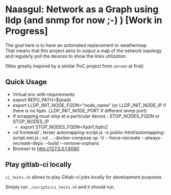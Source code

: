 # Naasgul: Network as a Graph using lldp (and snmp for now ;-) ) [Work in Progress]

The goal here is to have an automated replacement to weathermap.  
That means that this project aims to output a map of the network topology and regularly poll the devices to show the links utilization.

(Was greatly inspired by a similar PoC project from `zerxen` at first)

## Quick Usage

- Virtual env with requirements
- export REPO_PATH=$(pwd)
- export LLDP_INIT_NODE_FQDN="node_name" (or LLDP_INIT_NODE_IP if there is no fqdn. LLDP_INIT_NODE_PORT if different snmp port)
- If scrapping must stop at a particular device : STOP_NODES_FQDN or STOP_NODES_IP
  - export STOP_NODES_FQDN=fqdn1,fqdn2
- cd frontend/ ; terser automapping-script.js -o public-html/automapping-script.min.js ; cd .. ; docker-compose up -V --force-recreate --always-recreate-deps --build --remove-orphans
- Browser to http://127.0.0.1:8080

## Play gitlab-ci locally

`ci_tests.sh` allows to play Gitlab-ci jobs locally for development purposes.

Simply run `./scripts/ci_tests.sh` and it should run.
